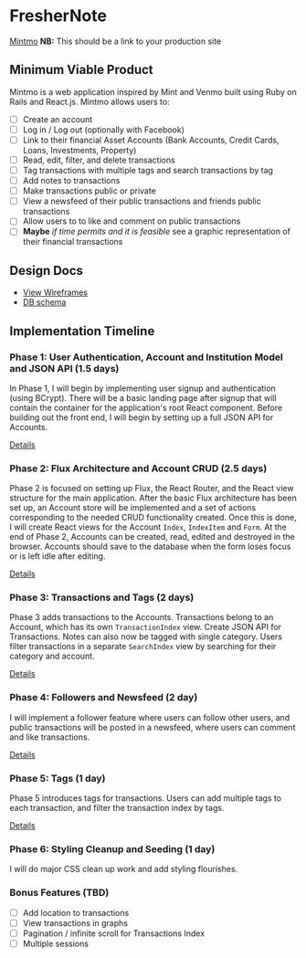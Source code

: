 # FresherNote

[Mintmo][heroku] **NB:** This should be a link to your production site

[heroku]: http://mintmo.herokuapp.com/

## Minimum Viable Product

Mintmo is a web application inspired by Mint and Venmo built using Ruby on Rails
and React.js. Mintmo allows users to:

<!-- This is a Markdown checklist. Use it to keep track of your progress! -->

- [ ] Create an account
- [ ] Log in / Log out (optionally with Facebook)
- [ ] Link to their financial Asset Accounts (Bank Accounts, Credit Cards, Loans, Investments, Property)
- [ ] Read, edit, filter, and delete transactions
- [ ] Tag transactions with multiple tags and search transactions by tag
- [ ] Add notes to transactions
- [ ] Make transactions public or private
- [ ] View a newsfeed of their public transactions and friends public transactions
- [ ] Allow users to to like and comment on public transactions
- [ ] **Maybe** *if time permits and it is feasible* see a graphic representation of their financial transactions

## Design Docs
* [View Wireframes][view]
* [DB schema][schema]

[view]: ./docs/views.md
[schema]: ./docs/schema.md

## Implementation Timeline

### Phase 1: User Authentication, Account and Institution Model and JSON API (1.5 days)

In Phase 1, I will begin by implementing user signup and authentication (using
BCrypt). There will be a basic landing page after signup that will contain the
container for the application's root React component. Before building out the
front end, I will begin by setting up a full JSON API for Accounts.

[Details][phase-one]

### Phase 2: Flux Architecture and Account CRUD (2.5 days)

Phase 2 is focused on setting up Flux, the React Router, and the React view
structure for the main application. After the basic Flux architecture has been
set up, an Account store will be implemented and a set of actions corresponding to
the needed CRUD functionality created. Once this is done, I will create React
views for the Account `Index`, `IndexItem` and `Form`. At the end of Phase 2,
Accounts can be created, read, edited and destroyed in the browser. Accounts should
save to the database when the form loses focus or is left idle after editing.

[Details][phase-two]

### Phase 3: Transactions and Tags (2 days)

Phase 3 adds transactions to the Accounts. Transactions belong to an Account, which has
its own `TransactionIndex` view. Create JSON API for Transactions. Notes can also now be
tagged with single category. Users filter transactions in a separate `SearchIndex`
view by searching for their category and account.

[Details][phase-three]

### Phase 4: Followers and Newsfeed (2 day)

I will implement a follower feature where users can follow other users, and public transactions will be posted in a newsfeed, where users can comment and like transactions.

[Details][phase-four]

### Phase 5: Tags (1 day)

Phase 5 introduces tags for transactions. Users can add multiple tags to each transaction, and filter the transaction index by tags.

[Details][phase-five]

### Phase 6: Styling Cleanup and Seeding (1 day)

I will do major CSS clean up work and add styling flourishes.

### Bonus Features (TBD)
- [ ] Add location to transactions
- [ ] View transactions in graphs
- [ ] Pagination / infinite scroll for Transactions Index
- [ ] Multiple sessions

[phase-one]: ./docs/phases/phase1.md
[phase-two]: ./docs/phases/phase2.md
[phase-three]: ./docs/phases/phase3.md
[phase-four]: ./docs/phases/phase4.md
[phase-five]: ./docs/phases/phase5.md
